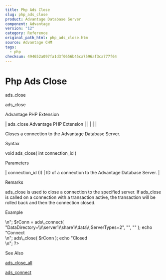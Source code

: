 ```yaml
---
title: Php Ads Close
slug: php_ads_close
product: Advantage Database Server
component: Advantage
version: "12"
category: Reference
original_path_html: php_ads_close.htm
source: Advantage CHM
tags:
  - php
checksum: 494652a097fa1d3f0656b45ca7596af3ca777f64
---
```


# Php Ads Close

ads\_close

ads\_close

Advantage PHP Extension

| ads\_close  Advantage PHP Extension |  |  |  |  |

Closes a connection to the Advantage Database Server.

Syntax

void ads\_close( int connection\_id )

Parameters

| connection\_id (I) | ID of a connection to the Advantage Database Server. |

Remarks

ads\_close is used to close a connection to the specified server. If ads\_close is called on a connection with a transaction active, the transaction will be rolled back and then the connection closed.

Example

<?php

echo "Basic Connect<br>\n";

$rConn = ads\_connect( "DataDirectory=\\\\server1\\share1\\data\\;ServerTypes=2", "", "" );

echo "Connect<br>\n";

ads\_close( $rConn );

echo "Closed<br>\n";

?>

See Also

[ads\_close\_all](php_ads_close_all.md)

[ads\_connect](php_ads_connect.md)
